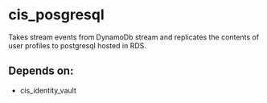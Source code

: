 # cis_posgresql

Takes stream events from DynamoDb stream and replicates the contents of user profiles to postgresql hosted in RDS.

## Depends on:

* cis_identity_vault 


